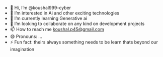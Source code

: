 - 👋 Hi, I’m @koushal999-cyber
- 👀 I’m interested in Ai and other exciting technologies
- 🌱 I’m currently learning Generative ai
- 💞️ I’m looking to collaborate on any kind on development projects
- 📫 How to reach me koushal.p45@gmail.com
- 😄 Pronouns: ...
- ⚡ Fun fact: theirs always something needs to be learn thats beyond our imagination

<!---
koushal999-cyber/koushal999-cyber is a ✨ special ✨ repository because its `README.md` (this file) appears on your GitHub profile.
You can click the Preview link to take a look at your changes.
--->
